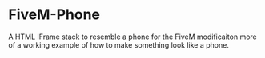 # FiveM-Phone
A HTML IFrame stack to resemble a phone for the FiveM modificaiton more of a working example of how to make something look like a phone.
